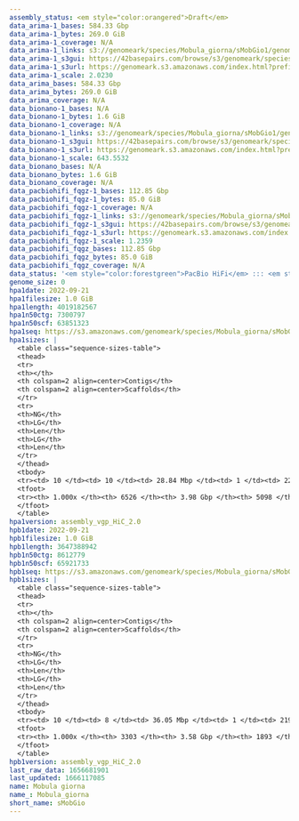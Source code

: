 ```yaml
---
assembly_status: <em style="color:orangered">Draft</em>
data_arima-1_bases: 584.33 Gbp
data_arima-1_bytes: 269.0 GiB
data_arima-1_coverage: N/A
data_arima-1_links: s3://genomeark/species/Mobula_giorna/sMobGio1/genomic_data/arima/<br>
data_arima-1_s3gui: https://42basepairs.com/browse/s3/genomeark/species/Mobula_giorna/sMobGio1/genomic_data/arima/
data_arima-1_s3url: https://genomeark.s3.amazonaws.com/index.html?prefix=species/Mobula_giorna/sMobGio1/genomic_data/arima/
data_arima-1_scale: 2.0230
data_arima_bases: 584.33 Gbp
data_arima_bytes: 269.0 GiB
data_arima_coverage: N/A
data_bionano-1_bases: N/A
data_bionano-1_bytes: 1.6 GiB
data_bionano-1_coverage: N/A
data_bionano-1_links: s3://genomeark/species/Mobula_giorna/sMobGio1/genomic_data/bionano/<br>
data_bionano-1_s3gui: https://42basepairs.com/browse/s3/genomeark/species/Mobula_giorna/sMobGio1/genomic_data/bionano/
data_bionano-1_s3url: https://genomeark.s3.amazonaws.com/index.html?prefix=species/Mobula_giorna/sMobGio1/genomic_data/bionano/
data_bionano-1_scale: 643.5532
data_bionano_bases: N/A
data_bionano_bytes: 1.6 GiB
data_bionano_coverage: N/A
data_pacbiohifi_fqgz-1_bases: 112.85 Gbp
data_pacbiohifi_fqgz-1_bytes: 85.0 GiB
data_pacbiohifi_fqgz-1_coverage: N/A
data_pacbiohifi_fqgz-1_links: s3://genomeark/species/Mobula_giorna/sMobGio1/genomic_data/pacbio_hifi/<br>
data_pacbiohifi_fqgz-1_s3gui: https://42basepairs.com/browse/s3/genomeark/species/Mobula_giorna/sMobGio1/genomic_data/pacbio_hifi/
data_pacbiohifi_fqgz-1_s3url: https://genomeark.s3.amazonaws.com/index.html?prefix=species/Mobula_giorna/sMobGio1/genomic_data/pacbio_hifi/
data_pacbiohifi_fqgz-1_scale: 1.2359
data_pacbiohifi_fqgz_bases: 112.85 Gbp
data_pacbiohifi_fqgz_bytes: 85.0 GiB
data_pacbiohifi_fqgz_coverage: N/A
data_status: '<em style="color:forestgreen">PacBio HiFi</em> ::: <em style="color:forestgreen">Arima</em>'
genome_size: 0
hpa1date: 2022-09-21
hpa1filesize: 1.0 GiB
hpa1length: 4019182567
hpa1n50ctg: 7300797
hpa1n50scf: 63851323
hpa1seq: https://s3.amazonaws.com/genomeark/species/Mobula_giorna/sMobGio1/assembly_vgp_HiC_2.0/sMobGio1.HiC.hap1.20220921.fasta.gz
hpa1sizes: |
  <table class="sequence-sizes-table">
  <thead>
  <tr>
  <th></th>
  <th colspan=2 align=center>Contigs</th>
  <th colspan=2 align=center>Scaffolds</th>
  </tr>
  <tr>
  <th>NG</th>
  <th>LG</th>
  <th>Len</th>
  <th>LG</th>
  <th>Len</th>
  </tr>
  </thead>
  <tbody>
  <tr><td> 10 </td><td> 10 </td><td> 28.84 Mbp </td><td> 1 </td><td> 225.14 Mbp </td></tr>  <tr><td> 20 </td><td> 26 </td><td> 21.96 Mbp </td><td> 3 </td><td> 173.73 Mbp </td></tr>  <tr><td> 30 </td><td> 48 </td><td> 16.37 Mbp </td><td> 6 </td><td> 102.81 Mbp </td></tr>  <tr><td> 40 </td><td> 76 </td><td> 12.03 Mbp </td><td> 11 </td><td> 74.78 Mbp </td></tr>  <tr style="background-color:#cccccc;"><td> 50 </td><td> 117 </td><td style="background-color:#88ff88;"> 7.30 Mbp </td><td> 17 </td><td style="background-color:#88ff88;"> 63.85 Mbp </td></tr>  <tr><td> 60 </td><td> 194 </td><td> 4.17 Mbp </td><td> 24 </td><td> 57.04 Mbp </td></tr>  <tr><td> 70 </td><td> 321 </td><td> 2.32 Mbp </td><td> 33 </td><td> 20.93 Mbp </td></tr>  <tr><td> 80 </td><td> 573 </td><td> 1.04 Mbp </td><td> 84 </td><td> 4.28 Mbp </td></tr>  <tr><td> 90 </td><td> 1262 </td><td> 306.63 Kbp </td><td> 335 </td><td> 0.65 Mbp </td></tr>  <tr><td> 100 </td><td> 6525 </td><td> 135  bp </td><td> 5097 </td><td> 10.34 Kbp </td></tr>  </tbody>
  <tfoot>
  <tr><th> 1.000x </th><th> 6526 </th><th> 3.98 Gbp </th><th> 5098 </th><th> 4.02 Gbp </th></tr>
  </tfoot>
  </table>
hpa1version: assembly_vgp_HiC_2.0
hpb1date: 2022-09-21
hpb1filesize: 1.0 GiB
hpb1length: 3647388942
hpb1n50ctg: 8612779
hpb1n50scf: 65921733
hpb1seq: https://s3.amazonaws.com/genomeark/species/Mobula_giorna/sMobGio1/assembly_vgp_HiC_2.0/sMobGio1.HiC.hap2.20220921.fasta.gz
hpb1sizes: |
  <table class="sequence-sizes-table">
  <thead>
  <tr>
  <th></th>
  <th colspan=2 align=center>Contigs</th>
  <th colspan=2 align=center>Scaffolds</th>
  </tr>
  <tr>
  <th>NG</th>
  <th>LG</th>
  <th>Len</th>
  <th>LG</th>
  <th>Len</th>
  </tr>
  </thead>
  <tbody>
  <tr><td> 10 </td><td> 8 </td><td> 36.05 Mbp </td><td> 1 </td><td> 219.02 Mbp </td></tr>  <tr><td> 20 </td><td> 21 </td><td> 22.99 Mbp </td><td> 3 </td><td> 169.00 Mbp </td></tr>  <tr><td> 30 </td><td> 40 </td><td> 17.34 Mbp </td><td> 6 </td><td> 100.49 Mbp </td></tr>  <tr><td> 40 </td><td> 65 </td><td> 12.00 Mbp </td><td> 10 </td><td> 86.87 Mbp </td></tr>  <tr style="background-color:#cccccc;"><td> 50 </td><td> 99 </td><td style="background-color:#88ff88;"> 8.61 Mbp </td><td> 15 </td><td style="background-color:#88ff88;"> 65.92 Mbp </td></tr>  <tr><td> 60 </td><td> 152 </td><td> 5.30 Mbp </td><td> 21 </td><td> 58.94 Mbp </td></tr>  <tr><td> 70 </td><td> 239 </td><td> 3.22 Mbp </td><td> 28 </td><td> 46.42 Mbp </td></tr>  <tr><td> 80 </td><td> 399 </td><td> 1.57 Mbp </td><td> 43 </td><td> 11.07 Mbp </td></tr>  <tr><td> 90 </td><td> 770 </td><td> 0.60 Mbp </td><td> 121 </td><td> 2.43 Mbp </td></tr>  <tr><td> 100 </td><td> 3302 </td><td> 1.30 Kbp </td><td> 1892 </td><td> 11.73 Kbp </td></tr>  </tbody>
  <tfoot>
  <tr><th> 1.000x </th><th> 3303 </th><th> 3.58 Gbp </th><th> 1893 </th><th> 3.65 Gbp </th></tr>
  </tfoot>
  </table>
hpb1version: assembly_vgp_HiC_2.0
last_raw_data: 1656681901
last_updated: 1666117085
name: Mobula giorna
name_: Mobula_giorna
short_name: sMobGio
---
```

